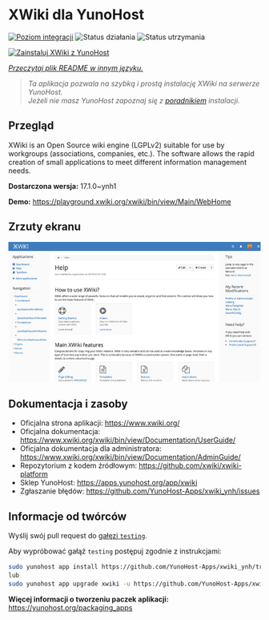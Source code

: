 <!--
To README zostało automatycznie wygenerowane przez <https://github.com/YunoHost/apps/tree/master/tools/readme_generator>
Nie powinno być ono edytowane ręcznie.
-->

# XWiki dla YunoHost

[![Poziom integracji](https://apps.yunohost.org/badge/integration/xwiki)](https://ci-apps.yunohost.org/ci/apps/xwiki/)
![Status działania](https://apps.yunohost.org/badge/state/xwiki)
![Status utrzymania](https://apps.yunohost.org/badge/maintained/xwiki)

[![Zainstaluj XWiki z YunoHost](https://install-app.yunohost.org/install-with-yunohost.svg)](https://install-app.yunohost.org/?app=xwiki)

*[Przeczytaj plik README w innym języku.](./ALL_README.md)*

> *Ta aplikacja pozwala na szybką i prostą instalację XWiki na serwerze YunoHost.*  
> *Jeżeli nie masz YunoHost zapoznaj się z [poradnikiem](https://yunohost.org/install) instalacji.*

## Przegląd

XWiki is an Open Source wiki engine (LGPLv2) suitable for use by workgroups (associations, companies, etc.). The software allows the rapid creation of small applications to meet different information management needs.

**Dostarczona wersja:** 17.1.0~ynh1

**Demo:** <https://playground.xwiki.org/xwiki/bin/view/Main/WebHome>

## Zrzuty ekranu

![Zrzut ekranu z XWiki](./doc/screenshots/XWiki-standard-help.jpg)

## Dokumentacja i zasoby

- Oficjalna strona aplikacji: <https://www.xwiki.org/>
- Oficjalna dokumentacja: <https://www.xwiki.org/xwiki/bin/view/Documentation/UserGuide/>
- Oficjalna dokumentacja dla administratora: <https://www.xwiki.org/xwiki/bin/view/Documentation/AdminGuide/>
- Repozytorium z kodem źródłowym: <https://github.com/xwiki/xwiki-platform>
- Sklep YunoHost: <https://apps.yunohost.org/app/xwiki>
- Zgłaszanie błędów: <https://github.com/YunoHost-Apps/xwiki_ynh/issues>

## Informacje od twórców

Wyślij swój pull request do [gałęzi `testing`](https://github.com/YunoHost-Apps/xwiki_ynh/tree/testing).

Aby wypróbować gałąź `testing` postępuj zgodnie z instrukcjami:

```bash
sudo yunohost app install https://github.com/YunoHost-Apps/xwiki_ynh/tree/testing --debug
lub
sudo yunohost app upgrade xwiki -u https://github.com/YunoHost-Apps/xwiki_ynh/tree/testing --debug
```

**Więcej informacji o tworzeniu paczek aplikacji:** <https://yunohost.org/packaging_apps>

